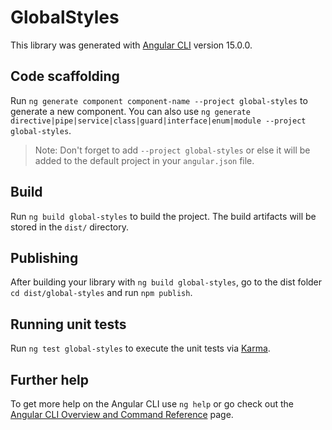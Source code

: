 # GlobalStyles

This library was generated with [Angular CLI](https://github.com/angular/angular-cli) version 15.0.0.

## Code scaffolding

Run `ng generate component component-name --project global-styles` to generate a new component. You can also use `ng generate directive|pipe|service|class|guard|interface|enum|module --project global-styles`.
> Note: Don't forget to add `--project global-styles` or else it will be added to the default project in your `angular.json` file. 

## Build

Run `ng build global-styles` to build the project. The build artifacts will be stored in the `dist/` directory.

## Publishing

After building your library with `ng build global-styles`, go to the dist folder `cd dist/global-styles` and run `npm publish`.

## Running unit tests

Run `ng test global-styles` to execute the unit tests via [Karma](https://karma-runner.github.io).

## Further help

To get more help on the Angular CLI use `ng help` or go check out the [Angular CLI Overview and Command Reference](https://angular.io/cli) page.
